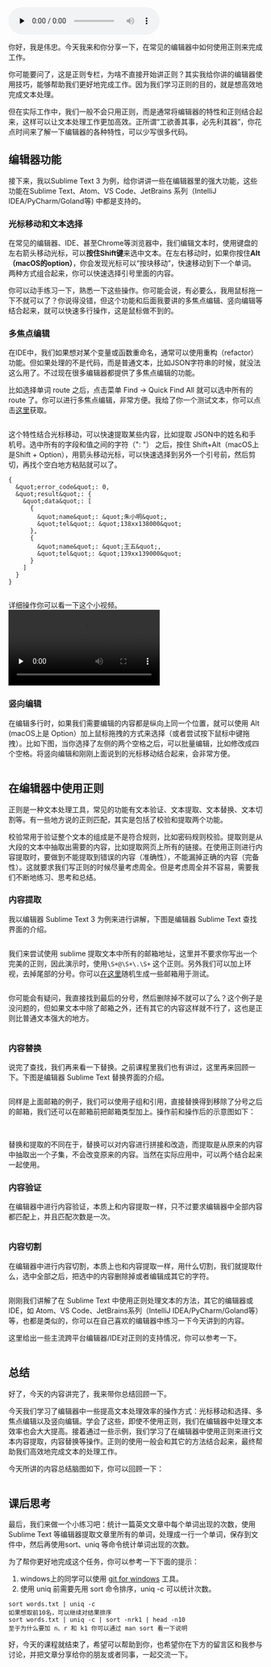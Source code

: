 <audio id="audio" title="09 | 应用2：如何在编辑器中使用正则完成工作？" controls="" preload="none"><source id="mp3" src="https://static001.geekbang.org/resource/audio/cc/7c/ccfa53e01a5e49c12fb2acb840c2be7c.mp3"></audio>

你好，我是伟忠。今天我来和你分享一下，在常见的编辑器中如何使用正则来完成工作。

你可能要问了，这是正则专栏，为啥不直接开始讲正则？其实我给你讲的编辑器使用技巧，能够帮助我们更好地完成工作。因为我们学习正则的目的，就是想高效地完成文本处理。

但在实际工作中，我们一般不会只用正则，而是通常将编辑器的特性和正则结合起来，这样可以让文本处理工作更加高效。正所谓“工欲善其事，必先利其器”，你花点时间来了解一下编辑器的各种特性，可以少写很多代码。

## 编辑器功能

接下来，我以Sublime Text 3 为例，给你讲讲一些在编辑器里的强大功能，这些功能在Sublime Text、Atom、VS Code、JetBrains 系列（IntelliJ IDEA/PyCharm/Goland等) 中都是支持的。

### 光标移动和文本选择

在常见的编辑器、IDE、甚至Chrome等浏览器中，我们编辑文本时，使用键盘的左右箭头移动光标，可以**按住Shift键**来选中文本。在左右移动时，如果你按住**Alt（macOS的option）**，你会发现光标可以“按块移动”，快速移动到下一个单词。两种方式组合起来，你可以快速选择引号里面的内容。<br/>
<img src="https://static001.geekbang.org/resource/image/f2/34/f2ca77c68ef5bf42b7f997693483f334.png" alt="">

你可以动手练习一下，熟悉一下这些操作。你可能会说，有必要么，我用鼠标拖一下不就可以了？你说得没错，但这个功能和后面我要讲的多焦点编辑、竖向编辑等结合起来，就可以快速多行操作，这是鼠标做不到的。

### 多焦点编辑

在IDE中，我们如果想对某个变量或函数重命名，通常可以使用重构（refactor）功能。但如果处理的不是代码，而是普通文本，比如JSON字符串的时候，就没法这么用了。不过现在很多编辑器都提供了多焦点编辑的功能。

比如选择单词 route 之后，点击菜单 Find -&gt; Quick Find All 就可以选中所有的 route 了。你可以进行多焦点编辑，非常方便。我给了你一个测试文本，你可以点击[这里](https://github.com/gin-gonic/gin/blob/5e40c1d49c21bf989e8d54dbd555086f06d4fb8a/README.md#bind-uri)获取。

<img src="https://static001.geekbang.org/resource/image/eb/23/eb19d2152d2be332125aeec2d1371f23.png" alt="">

这个特性结合光标移动，可以快速提取某些内容，比如提取 JSON中的姓名和手机号。选中所有的字段和值之间的字符（": "） 之后，按住 Shift+Alt（macOS上是Shift + Option），用箭头移动光标，可以快速选择到另外一个引号前，然后剪切，再找个空白地方粘贴就可以了。

```
{
  &quot;error_code&quot;: 0,
  &quot;result&quot;: {
    &quot;data&quot;: [
      {
        &quot;name&quot;: &quot;朱小明&quot;,
        &quot;tel&quot;: &quot;138xx138000&quot;
      },
      {
        &quot;name&quot;: &quot;王五&quot;,
        &quot;tel&quot;: &quot;139xx139000&quot;
      }
    ]
  }
}

```

<img src="https://static001.geekbang.org/resource/image/52/7c/520533a63bc9a1079619a25dda8c897c.png" alt="">

详细操作你可以看一下这个小视频。<br/>
<video preload="none" controls=""><source src="https://media001.geekbang.org/customerTrans/7e27d07d27d407ebcc195a0e78395f55/e31f7b5-17305511c6b-0000-0000-01d-dbacd.mp4" type="video/mp4"></video>

### 竖向编辑

在编辑多行时，如果我们需要编辑的内容都是纵向上同一个位置，就可以使用 Alt (macOS上是 Option）加上鼠标拖拽的方式来选择（或者尝试按下鼠标中键拖拽）。比如下图，当你选择了左侧的两个空格之后，可以批量编辑，比如修改成四个空格。将竖向编辑和刚刚上面说到的光标移动结合起来，会非常方便。

<img src="https://static001.geekbang.org/resource/image/6a/ee/6a52fd04f915be6171f6fb39f4185fee.png" alt="">

## 在编辑器中使用正则

正则是一种文本处理工具，常见的功能有文本验证、文本提取、文本替换、文本切割等。有一些地方说的正则匹配，其实是包括了校验和提取两个功能。

校验常用于验证整个文本的组成是不是符合规则，比如密码规则校验。提取则是从大段的文本中抽取出需要的内容，比如提取网页上所有的链接。在使用正则进行内容提取时，要做到不能提取到错误的内容（准确性），不能漏掉正确的内容（完备性）。这就要求我们写正则的时候尽量考虑周全。但是考虑周全并不容易，需要我们不断地练习、思考和总结。

### 内容提取

我以编辑器 Sublime Text 3 为例来进行讲解，下图是编辑器 Sublime Text 查找界面的介绍。

<img src="https://static001.geekbang.org/resource/image/dd/2c/dd3362f28c66b8fabb279648e872042c.png" alt="">

我们来尝试使用 sublime 提取文本中所有的邮箱地址，这里并不要求你写出一个完美的正则，因此演示时，使用`\S+@\S+\.\S+` 这个正则。另外我们可以加上环视，去掉尾部的分号。你可以[在这里](http://www.zhongguosou.com/mailharddisk/mail_address_creator.aspx)随机生成一些邮箱用于测试。

<img src="https://static001.geekbang.org/resource/image/d1/fa/d19c306e136e48cce055c56888e54bfa.png" alt="">

你可能会有疑问，我直接找到最后的分号，然后删除掉不就可以了么？这个例子是没问题的，但如果文本中除了邮箱之外，还有其它的内容这样就不行了，这也是正则比普通文本强大的地方。

<img src="https://static001.geekbang.org/resource/image/a1/dc/a18de0a5516ee9e6f65744840dbdf6dc.png" alt="">

### 内容替换

说完了查找，我们再来看一下替换。之前课程里我们也有讲过，这里再来回顾一下。下图是编辑器 Sublime Text 替换界面的介绍。

<img src="https://static001.geekbang.org/resource/image/fa/a6/fa097dcb7ec8c647ed6c7204e30a76a6.png" alt="">

同样是上面邮箱的例子，我们可以使用子组和引用，直接替换得到移除了分号之后的邮箱，我们还可以在邮箱前把邮箱类型加上。操作前和操作后的示意图如下：

<img src="https://static001.geekbang.org/resource/image/91/8c/91cc91d71fa3deb371e8fc19d364d68c.png" alt="">

<img src="https://static001.geekbang.org/resource/image/5f/18/5fdcd64731ece75da67e5f323665f018.png" alt="">

替换和提取的不同在于，替换可以对内容进行拼接和改造，而提取是从原来的内容中抽取出一个子集，不会改变原来的内容。当然在实际应用中，可以两个结合起来一起使用。

### 内容验证

在编辑器中进行内容验证，本质上和内容提取一样，只不过要求编辑器中全部内容都匹配上，并且匹配次数是一次。

<img src="https://static001.geekbang.org/resource/image/bc/fc/bc4c8d5521dcff1cc39bc8e78bd819fc.png" alt="">

### 内容切割

在编辑器中进行内容切割，本质上也和内容提取一样，用什么切割，我们就提取什么，选中全部之后，把选中的内容删除掉或者编辑成其它的字符。

<img src="https://static001.geekbang.org/resource/image/a8/5c/a815cb2ea9754ae41048668d82ca545c.png" alt="">

刚刚我们讲解了在 Sublime Text 中使用正则处理文本的方法，其它的编辑器或IDE，如 Atom、VS Code、JetBrains系列（IntelliJ IDEA/PyCharm/Goland等）等，也都是类似的，你可以在自己喜欢的编辑器中练习一下今天讲到的内容。

这里给出一些主流跨平台编辑器/IDE对正则的支持情况，你可以参考一下。

<img src="https://static001.geekbang.org/resource/image/91/6b/91329d890437420a2eed55eef713yy6b.jpg" alt="">

## 总结

好了，今天的内容讲完了，我来带你总结回顾一下。

今天我们学习了编辑器中一些提高文本处理效率的操作方式：光标移动和选择、多焦点编辑以及竖向编辑。学会了这些，即使不使用正则，我们在编辑器中处理文本效率也会大大提高。接着通过一些示例，我们学习了在编辑器中使用正则来进行文本内容提取，内容替换等操作。正则的使用一般会和其它的方法结合起来，最终帮助我们高效地完成文本的处理工作。

今天所讲的内容总结脑图如下，你可以回顾一下：

<img src="https://static001.geekbang.org/resource/image/c7/be/c75e1165db7cafd9979551777cf72ebe.png" alt="">

## 课后思考

最后，我们来做一个小练习吧：统计一篇英文文章中每个单词出现的次数，使用Sublime Text 等编辑器提取文章里所有的单词，处理成一行一个单词，保存到文件中，然后再使用sort、uniq 等命令统计单词出现的次数。

为了帮你更好地完成这个任务，你可以参考一下下面的提示：

1. windows上的同学可以使用 [git for windows](https://gitforwindows.org/) 工具。
1. 使用 uniq 前需要先用 sort 命令排序，uniq -c 可以统计次数。

```
sort words.txt | uniq -c
如果想取前10名，可以继续对结果排序
sort words.txt | uniq -c | sort -nrk1 | head -n10
至于为什么要加 n、r 和 k1 你可以通过 man sort 看一下说明

```

好，今天的课程就结束了，希望可以帮助到你，也希望你在下方的留言区和我参与讨论，并把文章分享给你的朋友或者同事，一起交流一下。
